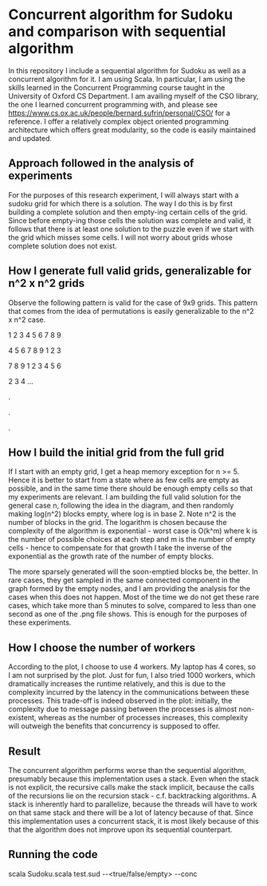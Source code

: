 # Concurrent algorithm for Sudoku and comparison with sequential algorithm

In this repository I include a sequential algorithm for Sudoku as well as a concurrent algorithm for it. I am using Scala. In particular, I am using the skills learned in the Concurrent Programming course taught in the University of Oxford CS Department. I am availing myself of the CSO library, the one I learned concurrent programming with, and please see https://www.cs.ox.ac.uk/people/bernard.sufrin/personal/CSO/ for a reference. I offer a relatively complex object oriented programming architecture which offers great modularity, so the code is easily maintained and updated. 

## Approach followed in the analysis of experiments

For the purposes of this research experiment, I will always start with a sudoku grid for which there is a solution. The way I do this is by first building a complete solution and then empty-ing certain cells of the grid. Since before empty-ing those cells the solution was complete and valid, it follows that there is at least one solution to the puzzle even if we start with the grid which misses some cells. I will not worry about grids whose complete solution does not exist.

## How I generate full valid grids, generalizable for n^2 x n^2 grids

Observe the following pattern is valid for the case of 9x9 grids. This pattern that comes from the idea of permutations is easily generalizable to the n^2 x n^2 case. 

1 2 3 4 5 6 7 8 9

4 5 6 7 8 9 1 2 3

7 8 9 1 2 3 4 5 6 

2 3 4 ...

.

.

.


## How I build the initial grid from the full grid


If I start with an empty grid, I get a heap memory exception for n >= 5. Hence it is better to start from a state where as few cells are empty as possible, and in the same time there should be enough empty cells so that my experiments are relevant. I am building the full valid solution for the general case n, following the idea in the diagram, and then randomly making log(n^2) blocks empty, where log is in base 2. Note n^2 is the number of blocks in the grid. The logarithm is chosen because the complexity of the algorithm is exponential - worst case is O(k^m) where k is the number of possible choices at each step and m is the number of empty cells - hence to compensate for that growth I take the inverse of the exponential as the growth rate of the number of empty blocks. 

The more sparsely generated will the soon-emptied blocks be, the better. In rare cases, they get sampled in the same connected component in the graph formed by the empty nodes, and I am providing the analysis for the cases when this does not happen. Most of the time we do not get these rare cases, which take more than 5 minutes to solve, compared to less than one second as one of the .png file shows. This is enough for the purposes of these experiments.

## How I choose the number of workers

According to the plot, I choose to use 4 workers. My laptop has 4 cores, so I am not surprised by the plot. Just for fun, I also tried 1000 workers, which dramatically increases the runtime relatively, and this is due to the complexity incurred by the latency in the communications between these processes. This trade-off is indeed observed in the plot: initially, the complexity due to message passing between the processes is almost non-existent, whereas as the number of processes increases, this complexity will outweigh the benefits that concurrency is supposed to offer.

## Result

The concurrent algorithm performs worse than the sequential algorithm, presumably because this implementation uses a stack. Even when the stack is not explicit, the recursive calls make the stack implicit, because the calls of the recursions lie on the recursion stack - c.f. backtracking algorithms. A stack is inherently hard to parallelize, because the threads will have to work on that same stack and there will be a lot of latency because of that. Since this implementation uses a concurrent stack, it is most likely  because of this that the algorithm does not improve upon its sequential counterpart. 

## Running the code

scala Sudoku.scala test.sud <sudoku instance size> --<true/false/empty> --conc <number of workers>
